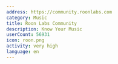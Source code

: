 ```yaml
---
address: https://community.roonlabs.com
category: Music
title: Roon Labs Community
description: Know Your Music
userCount: 56931
icon: roon.png
activity: very high
language: en
---
```

